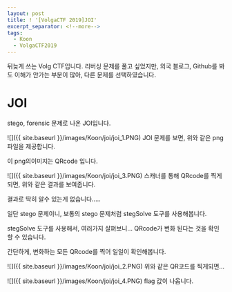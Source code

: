 ```yaml
---
layout: post
title: ! '[VolgaCTF 2019]JOI'
excerpt_separator: <!--more-->
tags:
  - Koon
  - VolgaCTF2019
---
```


뒤늦게 쓰는 Volg CTF입니다. 리버싱 문제를 풀고 싶었지만,  외국 블로그, Github를 봐도 이해가 안가는 부분이 많아, 다른 문제를 선택하였습니다.

<!--more-->
# JOI
stego, forensic 문제로 나온 JOI입니다.

![]({{ site.baseurl }}/images/Koon/joi/joi_1.PNG)
JOI 문제를 보면, 위와 같은 png 파일을 제공합니다.

이 png의이미지는 QRcode 입니다.

![]({{ site.baseurl }}/images/Koon/joi/joi_3.PNG)
스캐너를 통해 QRcode를 찍게되면, 위와 같은 결과를 보여줍니다.

결과로 딱히 알수 있는게 없습니다.....

일단 stego 문제이니, 보통의 stego 문제처럼 stegSolve 도구를 사용해봅니다.

stegSolve 도구를 사용해서, 여러가지 살펴보니... QRcode가 변화 된다는 것을 확인 할 수 있습니다.

간단하게, 변화하는 모든 QRcode를 찍어 일일이 확인해봅니다.

![]({{ site.baseurl }}/images/Koon/joi/joi_2.PNG)
위와 같은 QR코드를 찍게되면...

![]({{ site.baseurl }}/images/Koon/joi/joi_4.PNG)
flag 값이 나옵니다.
